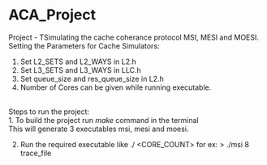 # ACA_Project
Project - TSimulating the cache coherance protocol MSI, MESI and MOESI. <br>
Setting the Parameters for Cache Simulators:
1. Set L2_SETS and L2_WAYS in L2.h
2. Set L3_SETS and L3_WAYS in LLC.h
3. Set queue_size and res_queue_size in L2.h
4. Number of Cores can be given while running executable.
<br>
Steps to run the project:<br>
1. To build the project run <I>make</I> command in the terminal<br>
    This will generate 3 executables msi, mesi and moesi.

2. Run the required executable like ./<executable> <CORE_COUNT> <Trace>
    for ex: > ./msi 8 trace_file
